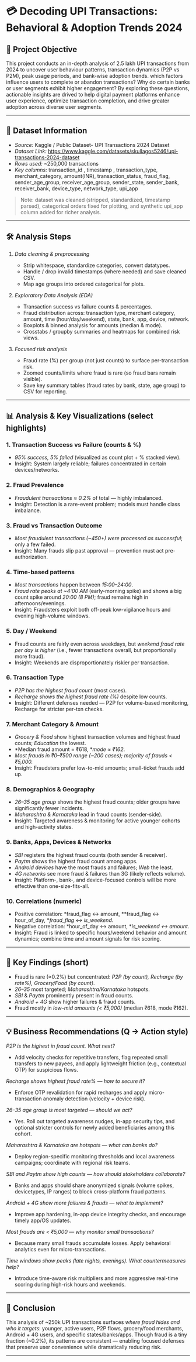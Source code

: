 # 💳 Decoding UPI Transactions: Behavioral & Adoption Trends 2024

## 🎯 Project Objective
This project conducts an in-depth analysis of 2.5 lakh UPI transactions from 2024 to uncover user behaviour patterns, transaction dynamics (P2P vs P2M), peak usage periods, and bank-wise adoption trends. which factors influence users to complete or abandon transactions? Why do certain banks or user segments exhibit higher engagement?
By exploring these questions, actionable insights are drived to help digital payment platforms enhance user experience, optimize transaction completion, and drive greater adoption across diverse user segments.

---

## 📂 Dataset Information
- *Source:* Kaggle / Public Dataset- UPI Transactions 2024 Dataset
- *Dataset Link:* https://www.kaggle.com/datasets/skullagos5246/upi-transactions-2024-dataset
- *Rows used:* ~250,000 transactions  
- *Key columns:* transaction_id , timestamp , transaction_type, merchant_category, amount(INR), transaction_status, fraud_flag, sender_age_group, receiver_age_group, sender_state, sender_bank, receiver_bank, device_type, network_type, upi_app

  
> Note: dataset was cleaned (stripped, standardized, timestamp parsed), categorical orders fixed for plotting, and synthetic upi_app column added for richer analysis.

---

## 🛠 Analysis Steps
1. *Data cleaning & preprocessing*
   - Strip whitespace, standardize categories, convert datatypes.
   - Handle / drop invalid timestamps (where needed) and save cleaned CSV.
   - Map age groups into ordered categorical for plots.

2. *Exploratory Data Analysis (EDA)*
   - Transaction success vs failure counts & percentages.
   - Fraud distribution across: transaction type, merchant category, amount, time (hour/day/weekend), state, bank, app, device, network.
   - Boxplots & binned analysis for amounts (median & mode).
   - Crosstabs / groupby summaries and heatmaps for combined risk views.

3. *Focused risk analysis*
   - Fraud rate (%) per group (not just counts) to surface per-transaction risk.
   - Zoomed counts/limits where fraud is rare (so fraud bars remain visible).
   - Save key summary tables (fraud rates by bank, state, age group) to CSV for reporting.

---

## 📊 Analysis & Key Visualizations (select highlights)

### 1. Transaction Success vs Failure (counts & %)
- *95% success, 5% failed* (visualized as count plot + % stacked view).  
- Insight: System largely reliable; failures concentrated in certain devices/networks.

### 2. Fraud Prevalence
- *Fraudulent transactions ≈ 0.2%* of total — highly imbalanced.  
- Insight: Detection is a rare-event problem; models must handle class imbalance.

### 3. Fraud vs Transaction Outcome
- *Most fraudulent transactions (~450+) were processed as successful*; only a few failed.  
- Insight: Many frauds slip past approval — prevention must act pre-authorization.

### 4. Time-based patterns
- *Most transactions* happen between *15:00–24:00*.  
- *Fraud rate peaks at ~4:00 AM* (early-morning spike) and shows a big count spike around *20:00 (8 PM)*; fraud remains high in afternoons/evenings.  
- Insight: Fraudsters exploit both off-peak low-vigilance hours and evening high-volume windows.

### 5. Day / Weekend
- Fraud counts are fairly even across weekdays, but *weekend fraud rate per day is higher* (i.e., fewer transactions overall, but proportionally more fraud).  
- Insight: Weekends are disproportionately riskier per transaction.

### 6. Transaction Type
- *P2P has the highest fraud count* (most cases).  
- *Recharge shows the highest fraud rate (%)* despite low counts.  
- Insight: Different defenses needed — P2P for volume-based monitoring, Recharge for stricter per-txn checks.

### 7. Merchant Category & Amount
- *Grocery & Food* show highest transaction volumes and highest fraud counts; *Education* the lowest.  
- *Median fraud amount = ₹618, **mode ≈ ₹162*.  
- *Most frauds in ₹0–₹500 range (~200 cases); majority of frauds < ₹5,000.*  
- Insight: Fraudsters prefer low-to-mid amounts; small-ticket frauds add up.

### 8. Demographics & Geography
- *26–35 age group* shows the highest fraud counts; older groups have significantly fewer incidents.  
- *Maharashtra & Karnataka* lead in fraud counts (sender-side).  
- Insight: Targeted awareness & monitoring for active younger cohorts and high-activity states.

### 9. Banks, Apps, Devices & Networks
- *SBI* registers the highest fraud counts (both sender & receiver).  
- *Paytm* shows the highest fraud count among apps.  
- *Android devices* have the most frauds and failures; *Web* the least.  
- *4G networks* see more fraud & failures than 3G (likely reflects volume).  
- Insight: Platform-, bank-, and device-focused controls will be more effective than one-size-fits-all.

### 10. Correlations (numeric)
- Positive correlation: *fraud_flag ↔ amount, **fraud_flag ↔ hour_of_day, **fraud_flag ↔ is_weekend*.  
- Negative correlation: *hour_of_day ↔ amount, **is_weekend ↔ amount*.  
- Insight: Fraud is linked to specific hours/weekend behavior and amount dynamics; combine time and amount signals for risk scoring.

---

## 🔑 Key Findings (short)
- Fraud is rare (≈0.2%) but concentrated: *P2P (by count), Recharge (by rate%), Grocery/Food (by count)*.  
- *26–35* most targeted; *Maharashtra/Karnataka* hotspots.  
- *SBI* & *Paytm* prominently present in fraud counts.  
- *Android + 4G* show higher failures & fraud counts.  
- Fraud mostly in *low–mid amounts (< ₹5,000)* (median ₹618, mode ₹162).

---

## 💡 Business Recommendations (Q → Action style)
*P2P is the highest in fraud count. What next?*  
- Add velocity checks for repetitive transfers, flag repeated small transfers to new payees, and apply lightweight friction (e.g., contextual OTP) for suspicious flows.

*Recharge shows highest fraud rate% — how to secure it?*  
- Enforce OTP revalidation for rapid recharges and apply micro-transaction anomaly detection (velocity + device risk).

*26–35 age group is most targeted — should we act?*  
- Yes. Roll out targeted awareness nudges, in-app security tips, and optional stricter controls for newly added beneficiaries among this cohort.

*Maharashtra & Karnataka are hotspots — what can banks do?*  
- Deploy region-specific monitoring thresholds and local awareness campaigns; coordinate with regional risk teams.

*SBI and Paytm show high counts — how should stakeholders collaborate?*  
- Banks and apps should share anonymized signals (volume spikes, devicetypes, IP ranges) to block cross-platform fraud patterns.

*Android + 4G show more failures & frauds — what to implement?*  
- Improve app hardening, in-app device integrity checks, and encourage timely app/OS updates.

*Most frauds are < ₹5,000 — why monitor small transactions?*  
- Because many small frauds accumulate losses. Apply behavioral analytics even for micro-transactions.

*Time windows show peaks (late nights, evenings). What countermeasures help?*  
- Introduce time-aware risk multipliers and more aggressive real-time scoring during high-risk hours and weekends.

---

## 📌 Conclusion
This analysis of ~250k UPI transactions surfaces *where fraud hides and who it targets*: younger, active users, P2P flows, grocery/food merchants, Android + 4G users, and specific states/banks/apps. Though fraud is a tiny fraction (~0.2%), its patterns are consistent — enabling focused defenses that preserve user convenience while dramatically reducing risk.

---
